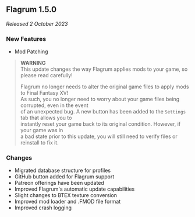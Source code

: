 ## Flagrum 1.5.0

_Released 2 October 2023_

### New Features

- Mod Patching

> **WARNING**  
> This update changes the way Flagrum applies mods to your game, so please read carefully!
>
> Flagrum no longer needs to alter the original game files to apply mods to Final Fantasy XV!  
> As such, you no longer need to worry about your game files being corrupted, even in the event  
> of an unexpected bug. A new button has been added to the `Settings` tab that allows you to  
> instantly reset your game back to its original condition. However, if your game was in  
> a bad state prior to this update, you will still need to verify files or reinstall to fix it.

### Changes

- Migrated database structure for profiles
- GitHub button added for Flagrum support
- Patreon offerings have been updated 
- Improved Flagrum's automatic update capabilities 
- Slight changes to BTEX texture conversion
- Improved mod loader and .FMOD file format 
- Improved crash logging


